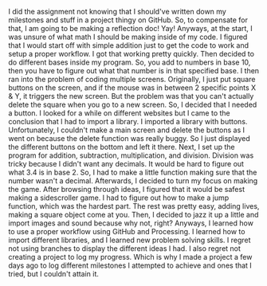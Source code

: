 I did the assignment not knowing that I should've written down my milestones and stuff in a project thingy on GitHub. So, to compensate for that, I am going to be making a reflection doc! Yay! Anyways, at the start, I was unsure of what math I should be making inside of my code. I figured that I would start off with simple addition just to get the code to work and setup a proper workflow. I got that 
working pretty quickly. Then decided to do different bases inside my program. So, you add to numbers in base 10, then you have to figure
out what that number is in that specified base. I then ran into the problem of coding multiple screens. Originally, I just put square buttons on the screen, and if the mouse was in between 2 specific points X & Y, it triggers the new screen. But the problem was that you can't actually delete the square when you go to a new screen. So, I decided that I needed a button. I looked for a while on different websites but I came to the conclusion that I had to import a library. I imported a library with buttons. Unfortunately, I couldn't make a 
main screen and delete the buttons as I went on because the delete function was really buggy. So I just displayed the different buttons on
the bottom and left it there. Next, I set up the program for addition, subtraction, multiplication, and division. Division was tricky
because I didn't want any decimals. It would be hard to figure out what 3.4 is in base 2. So, I had to make a little function making sure
that the number wasn't a decimal. Afterwards, I decided to turn my focus on making the game. After browsing through ideas, I figured
that it would be safest making a sidescroller game. I had to figure out how to make a jump function, which was the hardest part.
The rest was pretty easy, adding lives, making a square object come at you. Then, I decided to jazz it up a little and import images and sound because why not, right? Anyways, I learned how to use a proper workflow using GitHub and Processing. I learned how to import different libraries, and I learned new problem solving skills. I regret not using branches to display the different ideas I had. I also
regret not creating a project to log my progress. Which is why I made a project a few days ago to log different milestones I attempted to achieve and ones that I tried, but I couldn't attain it. 
